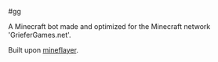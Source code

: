 #gg

A Minecraft bot made and optimized for the Minecraft network 'GrieferGames.net'.

Built upon [mineflayer](https://github.com/PrismarineJS/mineflayer).